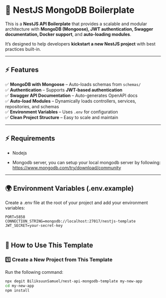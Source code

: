 # 🚀 NestJS MongoDB Boilerplate

This is a **NestJS API Boilerplate** that provides a scalable and modular architecture with **MongoDB (Mongoose), JWT authentication, Swagger documentation, Docker support**, and **auto-loading modules**.

It’s designed to help developers **kickstart a new NestJS project** with best practices built-in.

---

## ⚡ Features

✅ **MongoDB with Mongoose** – Auto-loads schemas from `schemas/`  
✅ **Authentication** – Supports **JWT-based authentication**  
✅ **Swagger API Documentation** – Auto-generates OpenAPI docs  
✅ **Auto-load Modules** – Dynamically loads controllers, services, repositories, and schemas  
✅ **Environment Variables** – Uses `.env` for configuration  
✅ **Clean Project Structure** – Easy to scale and maintain

---

## ⚡ Requirements

- Nodejs

- Mongodb server, you can setup your local mongodb server by following:
  <a href="https://www.mongodb.com/try/download/community">https://www.mongodb.com/try/download/community</a>

---

## 🌍 Environment Variables (.env.example)

Create a .env file at the root of your project and add your environment variables:

```code
PORT=5858
CONNECTION_STRING=mongodb://localhost:27017/nestjs-template
JWT_SECRET=your-secret-key


```

## 🚀 How to Use This Template

### 1️⃣ Create a New Project from This Template

Run the following command:

```sh
npx degit BiliksuunSamuel/nest-api-mongodb-template my-new-app
cd my-new-app
npm install
```
